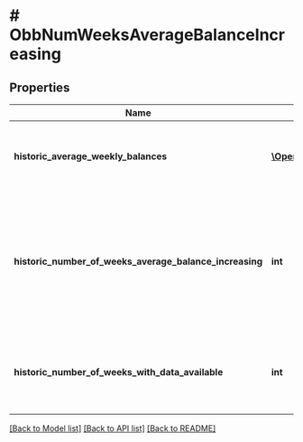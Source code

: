 # # ObbNumWeeksAverageBalanceIncreasing

## Properties

Name | Type | Description | Notes
------------ | ------------- | ------------- | -------------
**historic_average_weekly_balances** | [**\OpenAPI\Client\Model\ObbAverageWeeklyBalance[]**](ObbAverageWeeklyBalance.md) | Average weekly balances over the known history |
**historic_number_of_weeks_average_balance_increasing** | **int** | Number of weeks during the known history where the average balance of the account increased week over week |
**historic_number_of_weeks_with_data_available** | **int** | Number of weeks during the history in which data was available |

[[Back to Model list]](../../README.md#models) [[Back to API list]](../../README.md#endpoints) [[Back to README]](../../README.md)
